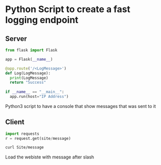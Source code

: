 # Python Script to create a fast logging endpoint

## Server
``` Python
from flask import Flask

app = Flask(__name__)

@app.route('/<LogMessage>')
def Log(LogMessage):
  print(LogMessage)
  return "Success"
  
if __name__ == "__main__":
  app.run(host="IP Address")
```
Python3 script to have a console that show messages that was sent to it

## Client

``` Python
import requests
r = request.get(site/message)
```

``` Bash
curl Site/message
```

Load the webiste with message after slash
